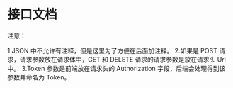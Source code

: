 # 接口文档

注意：

1.JSON 中不允许有注释，但是这里为了方便在后面加注释。
2.如果是 POST 请求，请求参数放在请求体中，GET 和 DELETE 请求的请求参数是放在请求头 Url 中。
3.Token 参数是前端放在请求头的 Authorization 字段，后端会处理得到该参数并命名为 Token。
